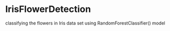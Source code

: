 # IrisFlowerDetection
classifying the flowers in Iris data set using RandomForestClassifier() model
